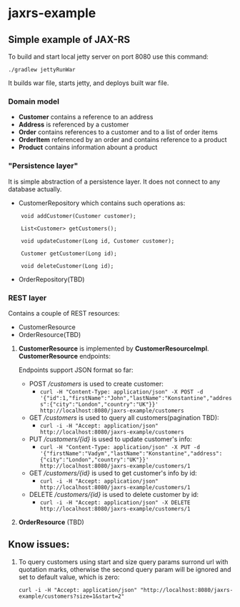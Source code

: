 # jaxrs-example

## Simple example of JAX-RS

To build and start local jetty server on port 8080 use this command:
```
./gradlew jettyRunWar
```
It builds war file, starts jetty, and deploys built war file.

### Domain model
* **Customer** contains a reference to an address
* **Address** is referenced by a customer
* **Order** contains references to a customer and to a list of order items
* **OrderItem** referenced by an order and contains reference to a product
* **Product** contains information abount a product

### "Persistence layer"
It is simple abstraction of a persistence layer. It does not connect to any database actually.

* CustomerRepository which contains such operations as:
```
    void addCustomer(Customer customer);

    List<Customer> getCustomers();

    void updateCustomer(Long id, Customer customer);

    Customer getCustomer(Long id);

    void deleteCustomer(Long id);
```
* OrderRepository(TBD)

### REST layer
Contains a couple of REST resources:
- CustomerResource
- OrderResource(TBD)

1. **CustomerResource** is implemented by **CustomerResourceImpl**. **CustomerResource** endpoints:

    Endpoints support JSON format so far:
    - POST _/customers_ is used to create customer:
        - ```curl -H "Content-Type: application/json" -X POST -d '{"id":1,"firstName":"John","lastName":"Konstantine","address":{"city":"London","country":"UK"}}' http://localhost:8080/jaxrs-example/customers```
    - GET _/customers_ is used to query all customers(pagination TBD):
        - ```curl -i -H "Accept: application/json" http://localhost:8080/jaxrs-example/customers```
    - PUT _/customers/{id}_ is used to update customer's info:
        - ```curl -H "Content-Type: application/json" -X PUT -d '{"firstName":"Vadym","lastName":"Konstantine","address":{"city":"London","country":"UK"}}' http://localhost:8080/jaxrs-example/customers/1```
    - GET _/customers/{id}_ is used to get customer's info by id:
        - ```curl -i -H "Accept: application/json" http://localhost:8080/jaxrs-example/customers/1```
    - DELETE _/customers/{id}_ is used to delete customer by id:
        - ```curl -i -H "Accept: application/json" -X DELETE http://localhost:8080/jaxrs-example/customers/1```

2. **OrderResource** (TBD)




## Know issues:
1. To query customers using start and size query params surrond url with quotation marks, otherwise the second query param will be ignored and set to default value, which is zero:
    
    ```curl -i -H "Accept: application/json" "http://localhost:8080/jaxrs-example/customers?size=1&start=2"```
